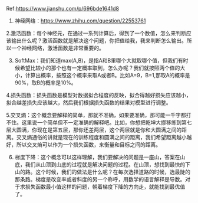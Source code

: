 Ref:https://www.jianshu.com/p/696bde1641d8

1. 神经网络：https://www.zhihu.com/question/22553761

2.激活函数：每个神经元，在通过一系列计算后，得到了一个数值，怎么来判断应该输出什么呢？激活函数就是解决这个问题，你把值给我，我来判断怎么输出。所以一个神经网络，激活函数是非常重要的。

3. SoftMax：我们知道max(A,B)，是指A和B里哪个大就取哪个值，但我们有时候希望比较小的那个也有一定概率取到，怎么办呢？我们就按照两个值的大小，计算出概率，按照这个概率来取A或者B。比如A=9，B=1,那取A的概率是90%，取B的概率是10%。

4.损失函数：损失函数是模型对数据拟合程度的反映，拟合得越好损失应该越小，拟合越差损失应该越大，然后我们根据损失函数的结果对模型进行调整。

5.交叉熵：这个概念要解释的简单，那就不准确，如果要准确，那可能一千字都打不住。这里说一个简单但不一定准确的解释吧。比如，你想把乾坤大挪移练到第七层大圆满，你现在是第五层，那你还差两层，这个两层就是你和大圆满之间的距离。交叉熵通俗的讲就是现在的训练程度和圆满之间的距离，我们希望距离越小越好，所以交叉熵可以作为一个损失函数，来衡量和目标之间的距离。

6. 梯度下降：这个概念可以这样理解，我们要解决的问题是一座山，答案在山底，我们从山顶到山底的过程就是解决问题的过程。在山顶，想找到最快的下山的路。这个时候，我们的做法是什么呢？在每次选择道路的时候，选最陡的那条路。梯度是改变率或者斜度的另一个称呼，用数学的语言解释是导数。对于求损失函数最小值这样的问题，朝着梯度下降的方向走，就能找到最优值了。

